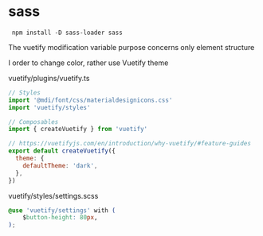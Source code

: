 # sass

````  npm install -D sass-loader sass ````

The vuetify modification variable purpose concerns only element structure

I order to change color, rather use Vuetify theme

vuetify/plugins/vuetify.ts

````js
// Styles
import '@mdi/font/css/materialdesignicons.css'
import 'vuetify/styles'

// Composables
import { createVuetify } from 'vuetify'

// https://vuetifyjs.com/en/introduction/why-vuetify/#feature-guides
export default createVuetify({
  theme: {
    defaultTheme: 'dark',
  },
})

````

vuetify/styles/settings.scss
````css
@use 'vuetify/settings' with (
    $button-height: 80px,
);
````


